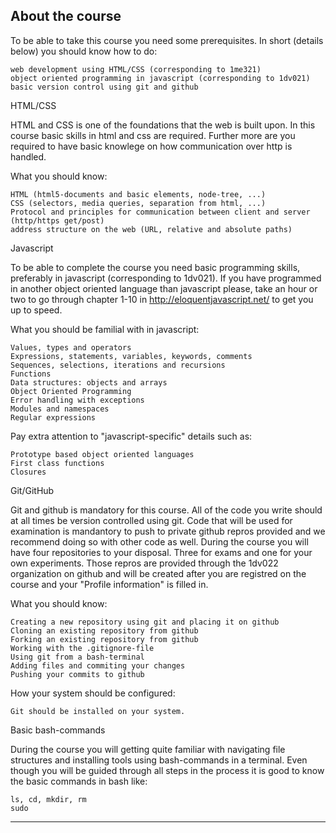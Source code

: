 ## About the course

To be able to take this course you need some prerequisites. In short (details below) you should know how to do:

    web development using HTML/CSS (corresponding to 1me321)
    object oriented programming in javascript (corresponding to 1dv021)
    basic version control using git and github

HTML/CSS

HTML and CSS is one of the foundations that the web is built upon. In this course basic skills in html and css are required. Further more are you required to have basic knowlege on how communication over http is handled.

What you should know:

    HTML (html5-documents and basic elements, node-tree, ...)
    CSS (selectors, media queries, separation from html, ...)
    Protocol and principles for communication between client and server (http/https get/post)
    address structure on the web (URL, relative and absolute paths)

Javascript

To be able to complete the course you need basic programming skills, preferably in javascript (corresponding to 1dv021). If you have programmed in another object oriented language than javascript please, take an hour or two to go through chapter 1-10 in http://eloquentjavascript.net/ to get you up to speed.

What you should be familial with in javascript:

    Values, types and operators
    Expressions, statements, variables, keywords, comments
    Sequences, selections, iterations and recursions
    Functions
    Data structures: objects and arrays
    Object Oriented Programming
    Error handling with exceptions
    Modules and namespaces
    Regular expressions

Pay extra attention to "javascript-specific" details such as:

    Prototype based object oriented languages
    First class functions
    Closures

Git/GitHub

Git and github is mandatory for this course. All of the code you write should at all times be version controlled using git. Code that will be used for examination is mandantory to push to private github repros provided and we recommend doing so with other code as well. During the course you will have four repositories to your disposal. Three for exams and one for your own experiments. Those repros are provided through the 1dv022 organization on github and will be created after you are registred on the course and your "Profile information" is filled in.

What you should know:

    Creating a new repository using git and placing it on github
    Cloning an existing repository from github
    Forking an existing repository from github
    Working with the .gitignore-file
    Using git from a bash-terminal
    Adding files and commiting your changes
    Pushing your commits to github

How your system should be configured:

    Git should be installed on your system.

Basic bash-commands

During the course you will getting quite familiar with navigating file structures and installing tools using bash-commands in a terminal. Even though you will be guided through all steps in the process it is good to know the basic commands in bash like:

    ls, cd, mkdir, rm
    sudo


---


